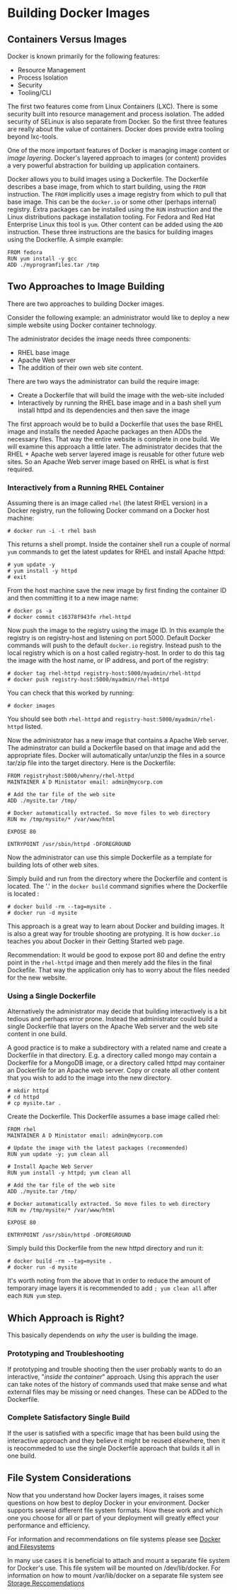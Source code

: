 Building Docker Images
====================== 

## Containers Versus Images

Docker is known primarily for the following features:

* Resource Management
* Process Isolation
* Security
* Tooling/CLI

The first two features come from Linux Containers (LXC). There is some security built into resource management and process isolation. The added security of SELinux is also separate from Docker. So the first three features are really about the value of containers. Docker does provide extra tooling beyond lxc-tools.  

One of the more important features of Docker is managing image content or *image layering*. Docker's layered approach to images (or content) provides a very powerful abstraction for building up application containers. 

Docker allows you to build images using a Dockerfile.  The Dockerfile describes a base image, from which to start building, using the `FROM` instruction. The `FROM` implicitly uses a image registry from which to pull that base image. This can be the `docker.io` or some other (perhaps internal) registry. Extra packages can be installed using the `RUN` instruction and the Linux distributions package installation tooling. For Fedora and Red Hat Enterprise Linux this tool is `yum`.  Other content can be added using the `ADD` instruction.  These three instructions are the basics for building images using the Dockerfile. A simple example:

    FROM fedora
    RUN yum install -y gcc
    ADD ./myprogramfiles.tar /tmp  

## Two Approaches to Image Building

There are two approaches to building Docker images.   

Consider the following example: an administrator would like to deploy a new simple website using Docker container technology. 

The administrator decides the image needs three components:

* RHEL base image
* Apache Web server
* The addition of their own web site content.

There are two ways the administrator can build the require image:

* Create a Dockerfile that will build the image with the web-site included
* Interactively by running the RHEL base image and in a bash shell yum install httpd and its dependencies and then save the image

The first approach would be to build a Dockerfile that uses the base RHEL image and installs the needed Apache packages an then ADDs the necessary files. That way the entire website is complete in one build. We will examine this approach a little later. The administrator decides that the RHEL + Apache web server layered image is reusable for other future web sites. So an Apache Web server image based on RHEL is what is first required. 

### Interactively from a Running RHEL Container

Assuming there is an image called `rhel` (the latest RHEL version) in a Docker registry, run the following Docker command on a Docker host machine:

    # docker run -i -t rhel bash

This returns a shell prompt. Inside the container shell run a couple of normal `yum` commands to get the latest updates for RHEL and install Apache httpd:

    # yum update -y
    # yum install -y httpd
    # exit

From the host machine save the new image by first finding the container ID and then committing it to a new image name:

    # docker ps -a
    # docker commit c16378f943fe rhel-httpd

Now push the image to the registry using the image ID. In this example the registry is on registry-host and listening on port 5000. Default Docker commands will push to the default `docker.io` registry. Instead push to the local registry which is on a host called registry-host. In order to do this tag the image with the host name, or IP address, and port of the registry: 

    # docker tag rhel-httpd registry-host:5000/myadmin/rhel-httpd
    # docker push registry-host:5000/myadmin/rhel-httpd

You can check that this worked by running:

    # docker images

You should see both `rhel-httpd` and `registry-host:5000/myadmin/rhel-httpd` listed.

Now the administrator has a new image that contains a Apache Web server. The adminstrator can build a Dockerfile based on that image and add the appropriate files. Docker will automatically untar/unzip the files in a source tar/zip file into the target directory. Here is the Dockerfile:

    FROM registryhost:5000/whenry/rhel-httpd
    MAINTAINER A D Ministator email: admin@mycorp.com

    # Add the tar file of the web site 
    ADD ./mysite.tar /tmp/

    # Docker automatically extracted. So move files to web directory
    RUN mv /tmp/mysite/* /var/www/html

    EXPOSE 80

    ENTRYPOINT /usr/sbin/httpd -DFOREGROUND

Now the administrator can use this simple Dockerfile as a template for building lots of other web sites. 

Simply build and run from the directory where the Dockerfile and content is located.  The '.' in the `docker build` command signifies where the Dockerfile is located :

    # docker build -rm --tag=mysite .
    # docker run -d mysite

This approach is a great way to learn about Docker and building images. It is also a great way for trouble shooting are protyping.  It is how `docker.io` teaches you about Docker in their Getting Started web page.

Recommendation: It would be good to expose port 80 and define the entry point in the `rhel-httpd` image and then merely add the files in the final Dockefile. That way the application only has to worry about the files needed for the new website.  

### Using a Single Dockerfile 

Alternatively the administrator may decide that building interactively is a bit tedious and perhaps error prone. Instead the administrator could build a single Dockerfile that layers on the Apache Web server and the web site content in one build. 

A good practice is to make a subdirectory with a related name and create a Dockerfile in that directory. E.g. a directory called mongo may contain a Dockerfile for a MongoDB image, or a directory called httpd may container an Dockerfile for an Apache web server. Copy or create all other content that you wish to add to the image into the new directory.  

    # mkdir httpd
    # cd httpd
    # cp mysite.tar .

Create the Dockerfile. This Dockerfile assumes a base image called rhel:

    FROM rhel
    MAINTAINER A D Ministator email: admin@mycorp.com

    # Update the image with the latest packages (recommended)
    RUN yum update -y; yum clean all

    # Install Apache Web Server
    RUN yum install -y httpd; yum clean all

    # Add the tar file of the web site 
    ADD ./mysite.tar /tmp/

    # Docker automatically extracted. So move files to web directory
    RUN mv /tmp/mysite/* /var/www/html

    EXPOSE 80

    ENTRYPOINT /usr/sbin/httpd -DFOREGROUND

Simply build this Dockerfile from the new httpd directory and run it:

    # docker build -rm --tag=mysite .
    # docker run -d mysite 

It's worth noting from the above that in order to reduce the amount of temporary image layers it is recommended to add `; yum clean all` after each `RUN yum` step.
 
## Which Approach is Right?

This basically dependends on *why* the user is building the image.

### Prototyping and Troubleshooting

If prototyping and trouble shooting then the user probably wants to do an interactive, "*inside the container*" approach. Using this apprach the user can take notes of the history of commands used that make sense and what external files may be missing or need changes. These can be ADDed to the Dockerfile.

### Complete Satisfactory Single Build

If the user is satisfied with a specific image that has been build using the interactive approach and they believe it might be reused elsewhere, then it is reocommeded to use the single Dockerfile approach that builds it all in one build.

## File System Considerations

Now that you understand how Docker layers images, it raises some questions on how best to deploy Docker in your environment. Docker supports several different file system formats. How these work and which one you choose for all or part of your deployment will greatly effect your performance and efficiency.

For information and recommendations on file systems please see [Docker and Filesystems](http://www.projectatomic.io/docs/filesystems/)

In many use cases it is beneficial to attach and mount a separate file system for Docker's use.  This file system will be mounted on /dev/lib/docker. For information on how to mount /var/lib/docker on a separate file system see [Storage Reccomendations](http://www.projectatomic.io/docs/docker-storage-recommendation/)

